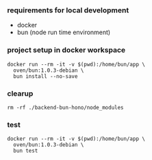 ### requirements for local development
- docker
- bun (node run time environment)


### project setup in docker workspace
```shell
docker run --rm -it -v $(pwd):/home/bun/app \
  oven/bun:1.0.3-debian \
  bun install --no-save
```

### clearup
```shell
rm -rf ./backend-bun-hono/node_modules
```

### test
```shell
docker run --rm -it -v $(pwd):/home/bun/app \
  oven/bun:1.0.3-debian \
  bun test
```
